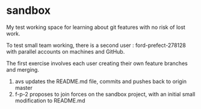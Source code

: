 # sandbox
My test working space for learning about git features with no risk of lost work.

To test small team working, there is a second user : ford-prefect-278128 with parallel accounts on machines and GitHub.

The first exercise involves each user creating their own feature branches and merging.

1.  avs updates the README.md file, commits and pushes back to origin master
2.  f-p-2 proposes to join forces on the sandbox project, with an initial small modification to README.md
